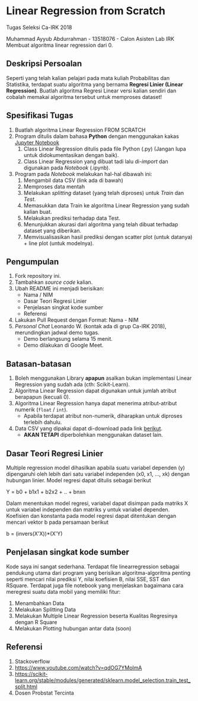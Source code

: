 # Linear Regression from Scratch
Tugas Seleksi Ca-IRK 2018

Muhammad Ayyub Abdurrahman - 13518076 - Calon Asisten Lab IRK
Membuat algoritma linear regression dari 0.

## Deskripsi Persoalan
Seperti yang telah kalian pelajari pada mata kuliah Probabilitas dan Statistika, terdapat suatu algoritma yang bernama <b>Regresi Linier (Linear Regression)</b>. Buatlah algoritma Regresi Linear versi kalian sendiri dan cobalah memakai algoritma tersebut untuk memproses dataset!

## Spesifikasi Tugas
1. Buatlah algoritma Linear Regression FROM SCRATCH
2. Program ditulis dalam bahasa <b>Python</b> dengan menggunakan kakas [Jupyter Notebook](https://jupyter.org/)
    1. Class Linear Regression ditulis pada file Python (.py) (Jangan lupa untuk didokumentasikan dengan baik).
    2. Class Linear Regression yang dibuat tadi lalu di-<i>import</i> dan digunakan pada <i>Notebook</i> (.ipynb).
3. Program pada <i>Notebook</i> melakukan hal-hal dibawah ini:
    1. Mengambil data CSV (link ada di bawah)
    2. Memproses data mentah
    3. Melakukan <i>splitting</i> dataset (yang telah diproses) untuk <i>Train</i> dan <i>Test</i>.
    4. Memasukkan data Train ke algoritma Linear Regression yang sudah kalian buat.
    5. Melakukan prediksi terhadap data Test.
    6. Menunjukkan akurasi dari algoritma yang telah dibuat terhadap dataset yang diberikan.
    7. Memvisualisasikan hasil prediksi dengan scatter plot (untuk datanya) + line plot (untuk modelnya).

## Pengumpulan
1. Fork repository ini.
2. Tambahkan <i>source code</i> kalian.
3. Ubah README ini menjadi berisikan:
    - Nama / NIM
    - Dasar Teori Regresi Linier
    - Penjelasan singkat kode sumber
    - Referensi
4. Lakukan Pull Request dengan Format: Nama - NIM
5. <i>Personal Chat</i> Leonardo W. (kontak ada di grup Ca-IRK 2018), merundingkan jadwal demo tugas.
    - Demo berlangsung selama 15 menit.
    - Demo dilakukan di Google Meet.

## Batasan-batasan
1. Boleh menggunakan Library <b>apapun</b> asalkan bukan implementasi Linear Regression yang sudah ada (cth: Scikit-Learn).
2. Algoritma Linear Regression dapat digunakan untuk jumlah atribut berapapun (kecuali 0).
3. Algoritma Linear Regression hanya dapat menerima atribut-atribut numerik (`float` / `int`).
    - Apabila terdapat atribut non-numerik, diharapkan untuk diproses terlebih dahulu.
4. Data CSV yang dipakai dapat di-download pada link [berikut](https://www.kaggle.com/nehalbirla/vehicle-dataset-from-cardekho).
    - <b>AKAN TETAPI</b> diperbolehkan menggunakan dataset lain.
    
## Dasar Teori Regresi Linier
Multiple regression model dihasilkan apabila suatu variabel dependen (y) dipengaruhi oleh lebih dari satu variabel independen (x0, x1, ..., xk) dengan hubungan linier. Model regresi dapat ditulis sebagai berikut

Y = b0 + b1x1 + b2x2 + .. + bnxn

Dalam menentukan model regresi, variabel dapat disimpan pada matriks X untuk variabel independen dan matriks y untuk variabel dependen. Koefisien dan konstanta pada model regresi dapat ditentukan dengan mencari vektor b pada persamaan berikut

b = (invers(X'X))*(X'Y)

## Penjelasan singkat kode sumber

Kode saya ini sangat sederhana. Terdapat file linearregression sebagai pendukung utama dari program yang berisikan algoritma-algoritma penting seperti mencari nilai prediksi Y, nilai koefisien B, nilai SSE, SST dan RSquare. Terdapat juga file notebook yang menjelaskan bagaimana cara meregresi suatu data mobil yang memiliki fitur:
   1. Menambahkan Data
   2. Melakukan Splitting Data
   3. Melakukan Multiple Linear Regression beserta Kualitas Regresinya dengan R Square
   4. Melakukan Plotting hubungan antar data (soon)
   
## Referensi
1. Stackoverflow
2. https://www.youtube.com/watch?v=qdOG7YMolmA
3. https://scikit-learn.org/stable/modules/generated/sklearn.model_selection.train_test_split.html
4. Dosen Probstat Tercinta
